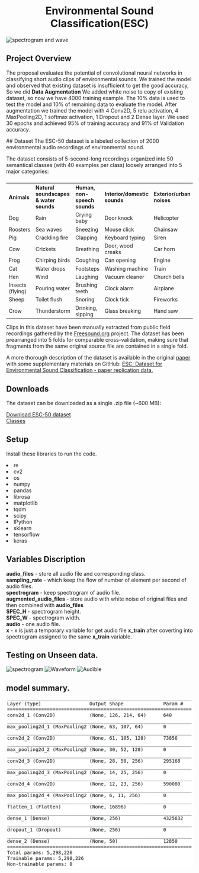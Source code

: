 # <center> Environmental Sound Classification(ESC) </center>
![spectrogram and wave](https://github.com/bheemnitd/EnvironmentalSoundClassificationFromKeras/blob/master/images/Selection_001.png)
## Project Overview
<p aligh = "justify">The proposal evaluates the potential of convolutional neural networks in classifying short audio clips of environmental sounds. We trained the model and observed that existing dataset is insufficient to get the good accuracy, So we did <b>Data Augmentation</b> We added white noise to copy of existing dataset, so now we have 4000 training example. The 10% data is used to test the model and 10% of remaining data to evaluate the model. After augmentation we trained the model with 4 Conv2D, 5 relu activation, 4 MaxPooling2D, 1 softmax activation, 1 Dropout and 2 Dense layer. We used 30 epochs and achieved 95% of training accuracy and 91% of Validation accuracy.</p>
## Dataset
The ESC-50 dataset is a labeled collection of 2000 environmental audio recordings of environmental sound.

The dataset consists of 5-second-long recordings organized into 50 semantical classes (with 40 examples per class) loosely arranged into 5 major categories:
<table>
  <tr><h3>
    <th align = 'left' >Animals</th>
    <th align = 'left' >Natural soundscapes & water sounds</th>
    <th align = 'left' >Human, non-speech sounds</th>	
    <th align = 'left' >Interior/domestic sounds</th>
    <th align = 'left' >Exterior/urban noises</th>
  </tr>
  <tr>
    <td>Dog</td>
    <td>Rain</td>	
    <td>Crying baby</td>
    <td>Door knock</td>
    <td>Helicopter</td>
  </tr>
  <tr>
    <td>Roosters</td>
    <td>Sea waves</td>
    <td>Sneezing</td>	
    <td>Mouse click</td>
    <td>Chainsaw</td>
  </tr>
  <tr>
    <td>Pig</td>
    <td>Crackling fire</td>
    <td>Clapping</td>	
    <td>Keyboard typing</td>
    <td>Siren</td>
  </tr>
  <tr>
    <td>Cow</td>
    <td>Crickets</td>
    <td>Breathing</td>	
    <td>Door, wood creaks</td>
    <td>Car horn</td>
  </tr>
  <tr>
    <td>Frog</td>
    <td>Chirping birds</td>
    <td>Coughing</td>	
    <td>Can opening</td>
    <td>Engine</td>
  </tr>
  <tr>
    <td>Cat</td>
    <td>Water drops	</td>
    <td>Footsteps</td>	
    <td>Washing machine	</td>
    <td>Train</td>
  </tr>
  <tr>
    <td>Hen</td>
    <td>Wind	</td>
    <td>Laughing</td>	
    <td>Vacuum cleaner</td>
    <td>Church bells</td>
  </tr>
  <tr>
    <td>Insects (flying)</td>
    <td>Pouring water</td>
    <td>Brushing teeth</td>	
    <td>Clock alarm</td>
    <td>Airplane</td>
  </tr>
  <tr>
    <td>Sheep</td>
    <td>Toilet flush</td>
    <td>Snoring</td>	
    <td>Clock tick</td>
    <td>Fireworks</td>
  </tr>
  <tr>
    <td>Crow</td>
    <td>Thunderstorm</td>
    <td>Drinking, sipping</td>	
    <td>Glass breaking	</td>
    <td>Hand saw
</td>
  </table>

Clips in this dataset have been manually extracted from public field recordings gathered by the <a href = http://freesound.org> Freesound.org</a> project. The dataset has been prearranged into 5 folds for comparable cross-validation, making sure that fragments from the same original source file are contained in a single fold.

A more thorough description of the dataset is available in the original <a href = http://karol.piczak.com/papers/Piczak2015-ESC-Dataset.pdf> paper </a> with some supplementary materials on GitHub: <a href =https://github.com/karoldvl/paper-2015-esc-dataset>ESC: Dataset for Environmental Sound Classification - paper replication data.</a>

## Downloads
The dataset can be downloaded as a single .zip file (~600 MB):

<a href = https://github.com/karoldvl/ESC-50/archive/master.zip> Download ESC-50 dataset</a><br>
<a href='https://github.com/bheemnitd/EnvironmentalSoundClassificationFromKeras/blob/master/classes.csv'>Classes</a>


## Setup
Install these libraries to run the code.
<li> re
<li> cv2
<li> os
<li> numpy
<li> pandas
<li> librosa
<li> matplotlib
<li> tqdm
<li> scipy
<li> IPython
<li> sklearn
<li> tensorflow
<li> keras

## Variables Discription<br>
**audio_files** - store all audio file and corresponding class.<br>
**sampling_rate** - which keep the flow of number of element per second of audio files.<br>
**spectrogram** - keep spectrogram of audio file.<br>
**augmented_audio_files** - store audio with white noise of original files and then combined with **audio_files**<br>
**SPEC_H** - spectrogram height.<br>
**SPEC_W** - spectrogram width.<br>
**audio** - one audio file.<br>
**x** - x is just a temporary variable for get audio file **x_train** after coverting into spectrogram assigned to the same **x_train** variable.<br>

## Testing on Unseen data.
![spectrogram](https://github.com/bheemnitd/EnvironmentalSoundClassificationFromKeras/blob/master/images/Selection_009.png)
![Waveform](https://github.com/bheemnitd/EnvironmentalSoundClassificationFromKeras/blob/master/images/Selection_010.png)
![Audible](https://github.com/bheemnitd/EnvironmentalSoundClassificationFromKeras/blob/master/images/Selection_011.png)
## model summary.
![Audible](https://github.com/bheemnitd/ENVIRONMENTAL-SOUND-CLASSIFICATION/blob/master/images/Selection_006.jpg)

